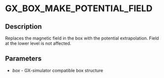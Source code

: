 # GX_BOX_MAKE_POTENTIAL_FIELD
## Description
Replaces the magnetic field in the box with the potential extrapolation.
Field at the lower level is not affected.

## Parameters
  * *box* - GX-simulator compatible box structure
